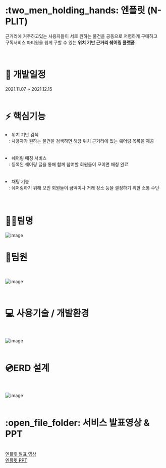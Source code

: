 <h1>:two_men_holding_hands: 엔플릿 (N-PLIT)</h1>
<p>근거리에 거주하고있는 사용자들이 서로 원하는 물건을 공동으로 저렴하게 구매하고 <br>
  구독서비스 파티원을 쉽게 구할 수 있는 <b>위치 기반 근거리 쉐어링 플랫폼</b></p><br>


<h1>📆 개발일정</h1>
2021.11.07 ~ 2021.12.15<br><br>


<h1>⚡ 핵심기능</h1>
<li>위치 기반 검색<br>
&nbsp;&nbsp; : 사용자가 원하는 물건을 검색하면 해당 위치 근거리에 있는 쉐어링 목록을 제공<br><br></li><br>

<li>쉐어링 매칭 서비스<br>
&nbsp;&nbsp; : 등록된 쉐어링 글을 통해 함께 참여할 회원들이 모이면 매칭 완료<br><br></li><br>

<li>채팅 기능<br>
&nbsp;&nbsp; : 쉐어링하기 위해 모인 회원들이 금액이나 거래 장소 등을 결정하기 위한 소통 수단<br><br></li><br>

<h1>👩‍💻팀명</h1>

![image](https://user-images.githubusercontent.com/78725674/146631906-485d5ee4-f958-45be-a173-396f5190ca1c.png)




<h1>👥팀원</h1><br>

![image](https://user-images.githubusercontent.com/78725674/146631607-e288a96c-daa5-490c-b687-ffb8ed7ddc04.png)

<br>

<h1>💻 사용기술 / 개발환경</h1><br>


![image](https://user-images.githubusercontent.com/78725674/146631626-d94f375d-399f-4373-b28c-768fd9532edf.png)
<br><br>

<h1>💿ERD 설계</h1><br>

![image](https://user-images.githubusercontent.com/78725674/146631628-ac3306e2-ab56-4c8c-9f8a-4b64a8dd84da.png)
<br><br>




<h1>:open_file_folder: 서비스 발표영상 & PPT </h1><br>
<a href="https://youtu.be/NJmLpGdZnQw" target="_blank"> 엔플릿 발표 영상</a><br>
<a href="https://moonhy7.github.io/N-PLIT/nplit_ppt.pdf" target="_blank">엔플릿 PPT</a>
<br><br>
